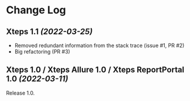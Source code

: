 Change Log
==========

Xteps 1.1 *(2022-03-25)*
-------------------------------
* Removed redundant information from the stack trace (issue #1, PR #2)
* Big refactoring (PR #3)

Xteps 1.0 / Xteps Allure 1.0 / Xteps ReportPortal 1.0 *(2022-03-11)*
-------------------------------
Release 1.0.
